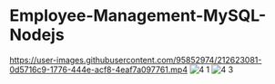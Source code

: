 
# Employee-Management-MySQL-Nodejs
https://user-images.githubusercontent.com/95852974/212623081-0d5716c9-1776-444e-acf8-4eaf7a097761.mp4
![4 1](https://user-images.githubusercontent.com/95852974/212621184-3387b1d6-182c-4a6e-8766-95a0be3dcd32.jpg)
![4 3](https://user-images.githubusercontent.com/95852974/212621208-b56a5293-e809-49f9-86cb-47d4f5e8566a.jpg)




